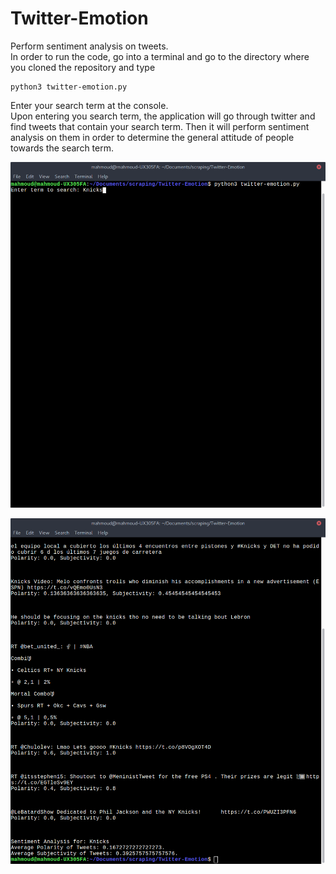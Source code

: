 # Twitter-Emotion
Perform sentiment analysis on tweets.                
In order to run the code, go into a terminal and go to the directory where you cloned the repository and type
```
python3 twitter-emotion.py
```              
        
Enter your search term at the console.                   
Upon entering you search term, the application will go through twitter and find tweets that contain your search term. Then it will perform sentiment analysis on them in order to determine the general attitude of people towards the search term. 


![alt tag](input_search.png "The page you will see")     

![alt tag](results.png "The page you will see")     